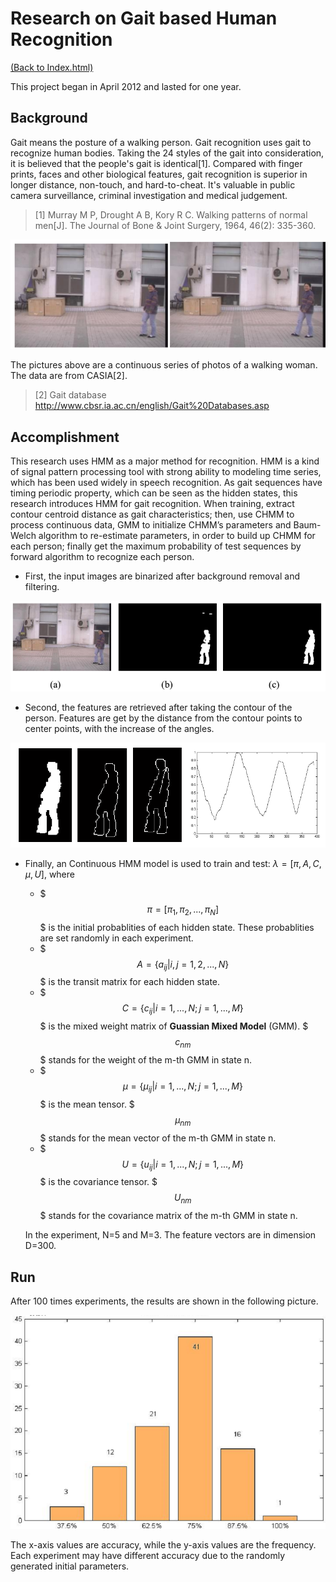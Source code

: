 # Research on Gait based Human Recognition

[(Back to Index.html)](../index.html)

This project began in April 2012 and lasted for one year.

## Background
Gait means the posture of a walking person. Gait recognition uses gait to recognize human bodies. Taking the 24 styles of the gait into consideration, it is believed that the people's gait is identical[1]. Compared with finger prints, faces and other biological features, gait recognition is superior in longer distance, non-touch, and hard-to-cheat. It's valuable in public camera surveillance, criminal investigation and medical judgement.

> [1] Murray M P, Drought A B, Kory R C. Walking patterns of normal men[J]. The Journal of Bone & Joint Surgery, 1964, 46(2): 335-360.

![](intro.png)

The pictures above are a continuous series of photos of a walking woman. The data are from CASIA[2].

> [2] Gait database http://www.cbsr.ia.ac.cn/english/Gait%20Databases.asp

## Accomplishment
This research uses HMM as a major method for recognition. HMM is a kind of signal pattern processing tool with strong ability to modeling time series, which has been used widely in speech recognition. As gait sequences have timing periodic property, which can be seen as the hidden states, this research introduces HMM for gait recognition. When training, extract contour centroid distance as gait characteristics; then, use CHMM to process continuous data, GMM to initialize CHMM’s parameters and Baum-Welch algorithm to re-estimate parameters, in order to build up CHMM for each person; finally get the maximum probability of test sequences by forward algorithm to recognize each person.

- First, the input images are binarized after background removal and filtering.

![](image-process.png)

- Second, the features are retrieved after taking the contour of the person. Features are get by the distance from the contour points to center points, with the increase of the angles.

![](feature.png)

- Finally, an Continuous HMM model is used to train and test:
$\lambda=[\pi,A,C,\mu,U]$, 
where
	- $$$\pi=[\pi_1,\pi_2,...,\pi_N]$$$ is the initial probablities of each hidden state. These probablities are set randomly in each experiment.
	- $$$ A=\{a_{ij}|i,j=1,2,...,N\}$$$ is the transit matrix for each hidden state.
	- $$$ C=\{c_{ij}|i=1,...,N;j=1,...,M\}$$$ is the mixed weight matrix of **Guassian Mixed Model** (GMM). $$$c_{nm}$$$ stands for the weight of the m-th GMM in state n.
	- $$$ \mu=\{\mu_{ij}|i=1,...,N;j=1,...,M\}$$$ is the mean tensor. $$$\mu_{nm}$$$ stands for the mean vector of the m-th GMM in state n.
	- $$$ U=\{u_{ij}|i=1,...,N;j=1,...,M\}$$$ is the covariance tensor. $$$U_{nm}$$$ stands for the covariance matrix of the m-th GMM in state n.

	In the experiment, N=5 and M=3. The feature vectors are in dimension D=300.

## Run

After 100 times experiments, the results are shown in the following picture.

![](result.png)

The x-axis values are accuracy, while the y-axis values are the frequency. Each experiment may have different accuracy due to the randomly generated initial parameters.